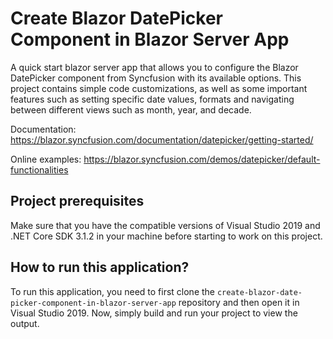 # Create Blazor DatePicker Component in Blazor Server App

A quick start blazor server app that allows you to configure the Blazor DatePicker component from Syncfusion with its available options. This project contains simple code customizations, as well as some important features such as setting specific date values, formats and navigating between different views such as month, year, and decade.

Documentation: https://blazor.syncfusion.com/documentation/datepicker/getting-started/

Online examples: https://blazor.syncfusion.com/demos/datepicker/default-functionalities
 
## Project prerequisites

Make sure that you have the compatible versions of Visual Studio 2019 and .NET Core SDK 3.1.2 in your machine before starting to work on this project.

## How to run this application?

To run this application, you need to first clone the `create-blazor-date-picker-component-in-blazor-server-app` repository and then open it in Visual Studio 2019. Now, simply build and run your project to view the output.
